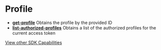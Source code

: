 # Profile

- **[get-profile](/graphql/profile/get-profile.graphql)**
  Obtains the profile by the provided ID
- **[list-authorized-profiles](/graphql/profile/list-authorized-profiles.graphql)**
  Obtains a list of the authorized profiles for the current access token

[View other SDK Capabilities](/graphql)